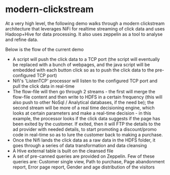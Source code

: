 # modern-clickstream
At a very high level, the following demo walks through a modern clickstream architecture that leverages NiFi for realtime streaming of click data and uses Hadoop+Hive for data processing. It also uses zeppelin as a tool to analyse and refine data.

Below is the flow of the current demo
* A script will push the click data to a TCP port (the script will eventually be replaced with a bunch of webpages, and the java script will be embedded with each button click so as to push the click data to the pre-configured TCP port)
* Nifi's 'ListenTCP' processor will listen to the configured TCP port and pull the click data in real-time
* The flow-file will then go through 2 streams - the first will merge the flow-file content and then write to HDFS in a certain frequency (this will also push to other NoSql / Analytical databases, if the need be); the second stream will be more of a real time decisioning engine, which looks at certain parameters and make a real-time decision - in this example, the processor looks if the click data suggests if the page has been exited by the customer. If exited, then it will FTP the details to the ad provider with needed details, to start promoting a discount/promo code in real-time so as to lure the customer back to making a purchase.
* Once the Nifi lands the click data as a raw data in the HDFS folder, it goes through a series of data transformation and data cleansing
* A Hive external table is built on the cleansed file
* A set of pre-canned queries are provided on Zeppelin. Few of these queries are: Customer single view, Path to purchase, Page abandonment report, Error page report, Gender and age distribution of the visitors
